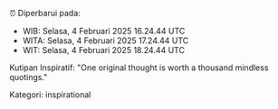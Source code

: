 ⏰ Diperbarui pada:
- WIB: Selasa, 4 Februari 2025 16.24.44 UTC
- WITA: Selasa, 4 Februari 2025 17.24.44 UTC
- WIT: Selasa, 4 Februari 2025 18.24.44 UTC

Kutipan Inspiratif:
"One original thought is worth a thousand mindless quotings."


Kategori: inspirational

